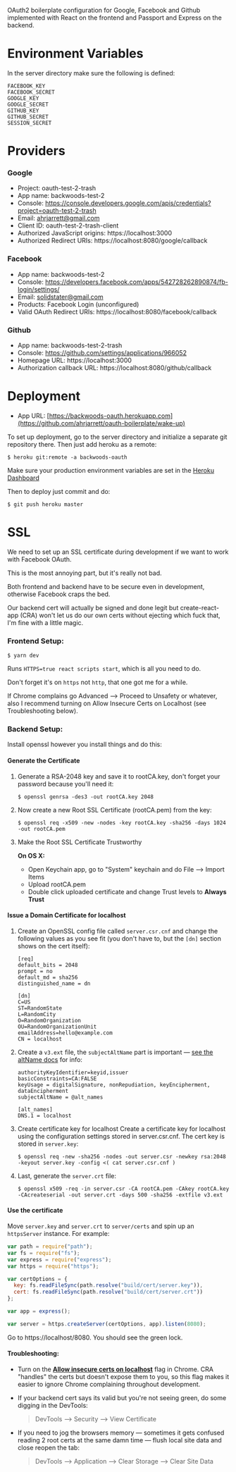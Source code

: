 OAuth2 boilerplate configuration for Google, Facebook and Github implemented with React on the frontend and Passport and Express on the backend.

# Environment Variables

In the server directory make sure the following is defined:

```
FACEBOOK_KEY
FACEBOOK_SECRET
GOOGLE_KEY
GOOGLE_SECRET
GITHUB_KEY
GITHUB_SECRET
SESSION_SECRET
```

# Providers

### Google

- Project: oauth-test-2-trash
- App name: backwoods-test-2
- Console: https://console.developers.google.com/apis/credentials?project=oauth-test-2-trash
- Email: ahrjarrett@gmail.com
- Client ID: oauth-test-2-trash-client
- Authorized JavaScript origins: https://localhost:3000
- Authorized Redirect URIs: https://localhost:8080/google/callback

### Facebook

- App name: backwoods-test-2
- Console: https://developers.facebook.com/apps/542728262890874/fb-login/settings/
- Email: solidstater@gmail.com
- Products: Facebook Login (unconfigured)
- Valid OAuth Redirect URIs: https://localhost:8080/facebook/callback

### Github

- App name: backwoods-test-2-trash
- Console: https://github.com/settings/applications/966052
- Homepage URL: https://localhost:3000
- Authorization callback URL: https://localhost:8080/github/callback

# Deployment

- App URL: [https://backwoods-oauth.herokuapp.com](https://github.com/ahrjarrett/oauth-boilerplate/wake-up)

To set up deployment, go to the server directory and initialize a separate git repository there. Then just add heroku as a remote:

```
$ heroku git:remote -a backwoods-oauth
```

Make sure your production environment variables are set in the [Heroku Dashboard](https://dashboard.heroku.com/apps/backwoods-oauth/settings)

Then to deploy just commit and do:

```
$ git push heroku master
```

# SSL

We need to set up an SSL certificate during development if we want to work with Facebook OAuth.

This is the most annoying part, but it's really not bad.

Both frontend and backend have to be secure even in development, otherwise Facebook craps the bed.

Our backend cert will actually be signed and done legit but create-react-app (CRA) won't let us do our own certs without ejecting which fuck that, I'm fine with a little magic.

### Frontend Setup:

`$ yarn dev`

Runs `HTTPS=true react scripts start`, which is all you need to do.

Don't forget it's on `https` not `http`, that one got me for a while.

If Chrome complains go Advanced –> Proceed to Unsafety or whatever, also I recommend turning on Allow Insecure Certs on Localhost (see Troubleshooting below).

### Backend Setup:

Install openssl however you install things and do this:

#### Generate the Certificate

1. Generate a RSA-2048 key and save it to rootCA.key, don't forget your password because you'll need it:

   ```
   $ openssl genrsa -des3 -out rootCA.key 2048
   ```

2. Now create a new Root SSL Certificate (rootCA.pem) from the key:

   ```
   $ openssl req -x509 -new -nodes -key rootCA.key -sha256 -days 1024 -out rootCA.pem
   ```

3. Make the Root SSL Certificate Trustworthy

   **On OS X:**

   - Open Keychain app, go to "System" keychain and do File –> Import Items
   - Upload rootCA.pem
   - Double click uploaded certificate and change Trust levels to **Always Trust**

#### Issue a Domain Certificate for localhost

1.  Create an OpenSSL config file called `server.csr.cnf` and change the following values as you see fit (you don't have to, but the `[dn]` section shows on the cert itself):

    ```
    [req]
    default_bits = 2048
    prompt = no
    default_md = sha256
    distinguished_name = dn

    [dn]
    C=US
    ST=RandomState
    L=RandomCity
    O=RandomOrganization
    OU=RandomOrganizationUnit
    emailAddress=hello@example.com
    CN = localhost
    ```

2.  Create a `v3.ext` file, the `subjectAltName` part is important — [see the altName docs](http://wiki.cacert.org/FAQ/subjectAltName) for info:

    ```
    authorityKeyIdentifier=keyid,issuer
    basicConstraints=CA:FALSE
    keyUsage = digitalSignature, nonRepudiation, keyEncipherment, dataEncipherment
    subjectAltName = @alt_names

    [alt_names]
    DNS.1 = localhost
    ```

3.  Create certificate key for localhost
    Create a certificate key for localhost using the configuration settings stored in server.csr.cnf. The cert key is stored in `server.key`:

    ```
    $ openssl req -new -sha256 -nodes -out server.csr -newkey rsa:2048 -keyout server.key -config <( cat server.csr.cnf )
    ```

4.  Last, generate the `server.crt` file:
    ```
    $ openssl x509 -req -in server.csr -CA rootCA.pem -CAkey rootCA.key -CAcreateserial -out server.crt -days 500 -sha256 -extfile v3.ext
    ```

#### Use the certificate

Move `server.key` and `server.crt` to `server/certs` and spin up an `httpsServer` instance. For example:

```javascript
var path = require("path");
var fs = require("fs");
var express = require("express");
var https = require("https");

var certOptions = {
  key: fs.readFileSync(path.resolve("build/cert/server.key")),
  cert: fs.readFileSync(path.resolve("build/cert/server.crt"))
};

var app = express();

var server = https.createServer(certOptions, app).listen(8080);
```

Go to https://localhost/8080. You should see the green lock.

#### Troubleshooting:

- Turn on the **[Allow insecure certs on localhost](chrome://flags/#allow-insecure-localhost)** flag in Chrome. CRA "handles" the certs but doesn't expose them to you, so this flag makes it easier to ignore Chrome complaining throughout development.

- If your backend cert says its valid but you're not seeing green, do some digging in the DevTools:

  > DevTools –> Security –> View Certificate

- If you need to jog the browsers memory — sometimes it gets confused reading 2 root certs at the same damn time — flush local site data and close reopen the tab:
  > DevTools –> Application –> Clear Storage –> Clear Site Data
